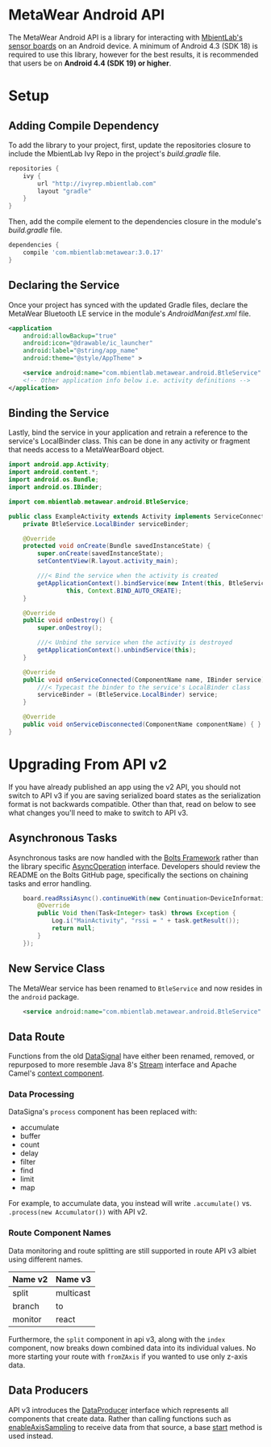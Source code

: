 # MetaWear Android API #
The MetaWear Android API is a library for interacting with [MbientLab's sensor boards](https://mbientlab.com/sensors/) on an Android device.  A minimum of Android 4.3 (SDK 18) is required to use this library, however for the best results, it is recommended that users be on **Android 4.4 (SDK 19) or higher**.  

# Setup  #
## Adding Compile Dependency ##
To add the library to your project, first, update the repositories closure to include the MbientLab Ivy Repo in the project's *build.gradle* file.

```gradle
repositories {
    ivy {
        url "http://ivyrep.mbientlab.com"
        layout "gradle"
    }
}
```

Then, add the compile element to the dependencies closure in the module's *build.gradle* file.

```gradle
dependencies {
    compile 'com.mbientlab:metawear:3.0.17'
}
```

## Declaring the Service ##
Once your project has synced with the updated Gradle files, declare the MetaWear Bluetooth LE service in the module's *AndroidManifest.xml* file.
```xml
<application
    android:allowBackup="true"
    android:icon="@drawable/ic_launcher"
    android:label="@string/app_name"
    android:theme="@style/AppTheme" >

    <service android:name="com.mbientlab.metawear.android.BtleService" />
    <!-- Other application info below i.e. activity definitions -->
</application>
```

## Binding the Service ##
Lastly, bind the service in your application and retrain a reference to the service's LocalBinder class.  This can be done in any activity or fragment that needs access to a MetaWearBoard object.

```java
import android.app.Activity;
import android.content.*;
import android.os.Bundle;
import android.os.IBinder;

import com.mbientlab.metawear.android.BtleService;

public class ExampleActivity extends Activity implements ServiceConnection {
    private BtleService.LocalBinder serviceBinder;

    @Override
    protected void onCreate(Bundle savedInstanceState) {
        super.onCreate(savedInstanceState);
        setContentView(R.layout.activity_main);

        ///< Bind the service when the activity is created
        getApplicationContext().bindService(new Intent(this, BtleService.class),
                this, Context.BIND_AUTO_CREATE);
    }

    @Override
    public void onDestroy() {
        super.onDestroy();

        ///< Unbind the service when the activity is destroyed
        getApplicationContext().unbindService(this);
    }

    @Override
    public void onServiceConnected(ComponentName name, IBinder service) {
        ///< Typecast the binder to the service's LocalBinder class
        serviceBinder = (BtleService.LocalBinder) service;
    }

    @Override
    public void onServiceDisconnected(ComponentName componentName) { }
}
```

# Upgrading From API v2 #
If you have already published an app using the v2 API, you should not switch to API v3 if you are saving serialized board states as the 
serialization format is not backwards compatible.  Other than that, read on below to see what changes you'll need to make to switch to API v3.  

## Asynchronous Tasks ##
Asynchronous tasks are now handled with the [Bolts Framework](https://github.com/BoltsFramework/Bolts-Android) rather than the library specific [AsyncOperation](https://mbientlab.com/docs/metawear/android/2/com/mbientlab/metawear/AsyncOperation.html) interface.  Developers should review the README on the Bolts GitHub page, specifically the sections on chaining tasks and error handling.  

```java
    board.readRssiAsync().continueWith(new Continuation<DeviceInformation, Void>() {
        @Override
        public Void then(Task<Integer> task) throws Exception {
            Log.i("MainActivity", "rssi = " + task.getResult());
            return null;
        }
    });
```

## New Service Class ##
The MetaWear service has been renamed to ``BtleService`` and now resides in the ``android`` package.  

```xml
    <service android:name="com.mbientlab.metawear.android.BtleService" />
```

## Data Route ##
Functions from the old [DataSignal](https://mbientlab.com/docs/metawear/android/2/com/mbientlab/metawear/DataSignal.html) have either been renamed, removed, or repurposed to more resemble Java 8's [Stream](https://docs.oracle.com/javase/8/docs/api/java/util/stream/Stream.html) interface and Apache Camel's [context component](http://camel.apache.org/context.html).  

### Data Processing ###
DataSigna's ``process`` component has been replaced with:

* accumulate  
* buffer  
* count  
* delay  
* filter  
* find  
* limit  
* map  

For example, to accumulate data, you instead will write ``.accumulate()`` vs. ``.process(new Accumulator())`` with API v2.

### Route Component Names ###
Data monitoring and route splitting are still supported in route API v3 albiet using different names.  

|Name v2    |Name v3  |
|-----------|---------|
|split      |multicast|
|branch     |to       |
|monitor    |react    |

Furthermore, the ``split`` component in api v3, along with the ``index`` component, now breaks down combined data into its individual values.  No more starting your route with ``fromZAxis`` if you wanted to use only z-axis data.

Data Producers
--------------
API v3 introduces the [DataProducer](https://mbientlab.com/docs/metawear/android/3/com/mbientlab/metawear/DataProducer.html) interface which represents all components that create data.  Rather than calling functions such as [enableAxisSampling](https://mbientlab.com/docs/metawear/android/2/com/mbientlab/metawear/module/Accelerometer.html#enableAxisSampling--) to receive data from that source, a base [start](https://mbientlab.com/docs/metawear/android/3/com/mbientlab/metawear/AsyncDataProducer.html#start--) method is used instead.
